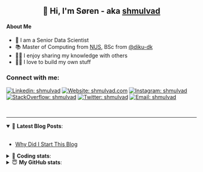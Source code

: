 <h2 align="center">
	👋 Hi, I'm Søren - aka <a href="https://shmulvad.com">shmulvad</a>
</h2>

#### About Me
- 🤖 I am a Senior Data Scientist
- 📚 Master of Computing from [NUS], BSc from [@diku-dk]
- 👨‍🏫 I enjoy sharing my knowledge with others
- 👨‍💻 I love to build my own stuff

### Connect with me:

[![Linkedin: shmulvad](https://img.shields.io/badge/shmulvad-blue?style=flat&logo=Linkedin&logoColor=white)][linkedin]
[![Website: shmulvad.com](https://img.shields.io/badge/shmulvad.com-47CCCC?&style=flat&logo=Google-Chrome&logoColor=white)][website]
[![Instagram: shmulvad](https://img.shields.io/badge/-@shmulvad-purple?style=flat&logo=Instagram&logoColor=white)][instagram]
[![StackOverflow: shmulvad](https://img.shields.io/badge/shmulvad-FE7A16?style=flat&logo=stack-overflow&logoColor=white)][stackOverflow]
[![Twitter: shmulvad](https://img.shields.io/badge/@shmulvad-1ca0f1?style=flat&logo=twitter&logoColor=white)][twitter]
[![Email: shmulvad](https://img.shields.io/badge/shmulvad-D14836?style=flat&logo=gmail&logoColor=white)][mail]

<br />

---

<details open>
 <summary>📕 <b>Latest Blog Posts</b>: </summary>

<br>

<!-- BLOG-POST-LIST:START -->
- [Why Did I Start This Blog](https://shmulvad.com/blog/why-did-start-this-blog)
<!-- BLOG-POST-LIST:END -->

</details>

<!-- --- -->

<details>
 <summary>🤖 <b>Coding stats</b>: </summary>

<br>

NOTE: Doesn't track coding at work or work done in environments such as Jupyter Notebooks.

<!--START_SECTION:waka-->
![Code Time](http://img.shields.io/badge/Code%20Time-2%2C849%20hrs%2054%20mins-blue)

**I'm a Night 🦉** 

```text
🌞 Morning                541 commits         ██░░░░░░░░░░░░░░░░░░░░░░░   08.28 % 
🌆 Daytime                1718 commits        ███████░░░░░░░░░░░░░░░░░░   26.30 % 
🌃 Evening                2665 commits        ██████████░░░░░░░░░░░░░░░   40.79 % 
🌙 Night                  1609 commits        ██████░░░░░░░░░░░░░░░░░░░   24.63 % 
```


📊 **This Week I Spent My Time On** 

```text
💬 Programming Languages: 
Python                   12 hrs 16 mins      ████████████░░░░░░░░░░░░░   49.86 % 
TypeScript               7 hrs 4 mins        ███████░░░░░░░░░░░░░░░░░░   28.73 % 
Other                    3 hrs 38 mins       ████░░░░░░░░░░░░░░░░░░░░░   14.80 % 
HTML                     29 mins             █░░░░░░░░░░░░░░░░░░░░░░░░   02.01 % 
JSON                     24 mins             ░░░░░░░░░░░░░░░░░░░░░░░░░   01.67 % 

🔥 Editors: 
VS Code                  20 hrs 49 mins      █████████████████████░░░░   84.60 % 
Zsh                      3 hrs 38 mins       ████░░░░░░░░░░░░░░░░░░░░░   14.80 % 
Sublime Text             8 mins              ░░░░░░░░░░░░░░░░░░░░░░░░░   00.60 % 

🐱‍💻 Projects: 
km24-core                18 hrs 36 mins      ███████████████████░░░░░░   75.60 % 
company-scrapers         5 hrs 5 mins        █████░░░░░░░░░░░░░░░░░░░░   20.70 % 
summarizer               33 mins             █░░░░░░░░░░░░░░░░░░░░░░░░   02.29 % 
Unknown Project          8 mins              ░░░░░░░░░░░░░░░░░░░░░░░░░   00.60 % 
datapakke-interface      5 mins              ░░░░░░░░░░░░░░░░░░░░░░░░░   00.40 % 
```


 Last Updated on 02/10/2024 18:50:56 UTC
<!--END_SECTION:waka-->

</details>

<!-- --- -->

<details>
 <summary>😇 <b>My GitHub stats</b>: </summary>

<br>

<img align="left" alt="shmulvad's Github Stats" src="https://github-readme-stats.vercel.app/api?username=shmulvad&show_icons=true&hide_border=true" />

</details>



[website]: https://shmulvad.com
[twitter]: https://twitter.com/shmulvad
[linkedin]: https://linkedin.com/in/shmulvad
[instagram]: https://instagram.com/shmulvad
[stackOverflow]: https://stackoverflow.com/users/9248793/shmulvad
[mail]: mailto:shmulvad@gmail.com
[@diku-dk]: https://github.com/diku-dk
[github]: https://github.com/shmulvad
[NUS]: https://www.nus.edu.sg
